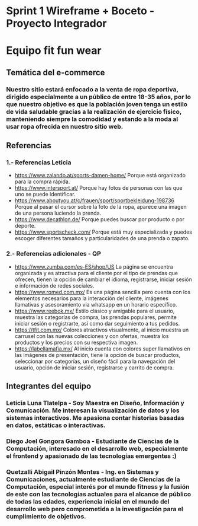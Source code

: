 # Sprint 1 Wireframe + Boceto - Proyecto Integrador 
# Equipo fit fun wear

## Temática del e-commerce
### Nuestro sitio estará enfocado a la venta de ropa deportiva, dirigido especialmente a un público de entre 18-35 años, por lo que nuestro objetivo es que la población joven tenga un estilo de vida saludable gracias a la realización de ejercicio físico, manteniendo siempre la comodidad y estando a la moda al usar ropa ofrecida en nuestro sitio web.

## Referencias
### 1.- Referencias Leticia
* <https://www.zalando.at/sports-damen-home/> 
    Porque está organizado para la compra rápida.
* <https://www.intersport.at/>
    Porque hay fotos de personas con las que uno se puede identificar.
* <https://www.aboutyou.at/c/frauen/sport/sportbekleidung-198736>
    Porque al pasar el cursor sobre la foto de la ropa, aparece una imagen de una persona luciendo la prenda.
* <https://www.decathlon.de/>
    Porque puedes buscar por producto o por deporte.
* <https://www.sportscheck.com/>
    Porque está muy especializada y puedes escoger diferentes tamaños y particularidades de una prenda o zapato.
### 2.- Referencias adicionales - QP
* <https://www.zumba.com/es-ES/shop/US> La página se encuentra organizada y es atractiva para el cliente por el tipo de prendas que ofrecen, tienen la opción de cambiar el idioma, registrarse, iniciar sesión e información de redes sociales.
* <https://www.romed.com.mx/> Es una página sencilla pero cuenta con los elementos necesarios para la interacción del cliente, imágenes llamativas y asesoramiento via whatsapp en un horario específico. 
* <https://www.reebok.mx/> Estilo clásico y amigable para el usuario, muestra las categorías de compra, las prendas populares, permite iniciar sesión o registrarte, así como dar seguimiento a tus pedidos. 
* <https://tfit.com.mx/> Colores atractivos visualmente, al inicio muestra un carrusel con las nuevas colecciones y con ofertas, muestra los productos y los precios con su respectiva imagen.
* <https://labellamafia.mx/> Al inicio cuenta con colores super llamativos en las imágenes de presentación, tiene la opción de buscar productos, seleccionar por categorías, un diseño fácil para la navegación del usuario, opción de iniciar sesión, registrarse y carrito de compra.

## Integrantes del equipo
### Leticia Luna Tlatelpa - Soy Maestra en Diseño, Información y Comunicación. Me interesan la visualización de datos y los sistemas interactivos. Me apasiona contar historias basadas en datos, estáticas o interactivas.
### Diego Joel Gongora Gamboa - Estudiante de Ciencias de la Computación, interesado en el desarrollo web, especialmente el frontend y apasionado de las tecnologías emergentes :)
### Quetzalli Abigail Pinzón Montes - Ing. en Sistemas y Comunicaciones, actualmente estudiante de Ciencias de la Computación, especial interés por el mundo fitness y la fusión de este con las tecnologías actuales para el alcance de público de todas las edades, experiencia inicial en el mundo del desarrollo web pero comprometida a la investigación para el cumplimiento de objetivos.